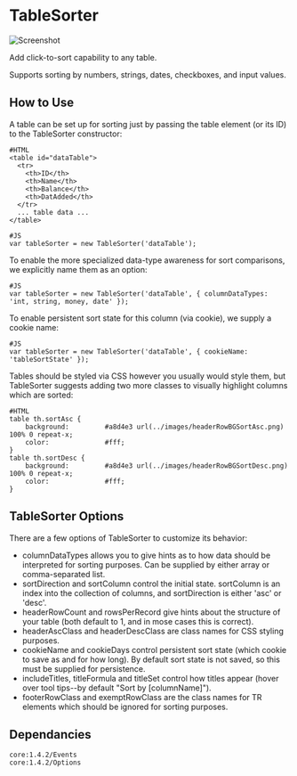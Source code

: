 TableSorter
===========

![Screenshot](http://www.jpl-consulting.com/projects/MooTools/TableSorter/ScreenShots/TableSorter0.gif)

Add click-to-sort capability to any table.

Supports sorting by numbers, strings, dates, checkboxes, and input values.

How to Use
----------

A table can be set up for sorting just by passing the table element (or its ID) to the TableSorter constructor:

	#HTML
	<table id="dataTable">
	  <tr>
	    <th>ID</th>
	    <th>Name</th>
	    <th>Balance</th>
	    <th>DatAdded</th>
	  </tr>
	  ... table data ...
	</table>

	#JS
	var tableSorter = new TableSorter('dataTable');

To enable the more specialized data-type awareness for sort comparisons, we explicitly name them as an option:

	#JS
	var tableSorter = new TableSorter('dataTable', { columnDataTypes: 'int, string, money, date' });
	
To enable persistent sort state for this column (via cookie), we supply a cookie name:

	#JS
	var tableSorter = new TableSorter('dataTable', { cookieName: 'tableSortState' });

Tables should be styled via CSS however you usually would style them, but TableSorter suggests adding two more classes to visually highlight columns which are sorted:

	#HTML
	table th.sortAsc {
		background:			#a8d4e3 url(../images/headerRowBGSortAsc.png) 100% 0 repeat-x;
		color:				#fff;
	}
	table th.sortDesc {
		background:			#a8d4e3 url(../images/headerRowBGSortDesc.png) 100% 0 repeat-x;
		color:				#fff;
	}

TableSorter Options
------------------

There are a few options of TableSorter to customize its behavior:

- columnDataTypes allows you to give hints as to how data should be interpreted for sorting purposes.  Can be supplied by either array or comma-separated list.
- sortDirection and sortColumn control the initial state.  sortColumn is an index into the collection of columns, and sortDirection is either 'asc' or 'desc'.
- headerRowCount and rowsPerRecord give hints about the structure of your table (both default to 1, and in mose cases this is correct).
- headerAscClass and headerDescClass are class names for CSS styling purposes.
- cookieName and cookieDays control persistent sort state (which cookie to save as and for how long).  By default sort state is not saved, so this must be supplied for persistence.
- includeTitles, titleFormula and titleSet control how titles appear (hover over tool tips--by default "Sort by [columnName]").
- footerRowClass and exemptRowClass are the class names for TR elements which should be ignored for sorting purposes.


Dependancies
------------
	core:1.4.2/Events
	core:1.4.2/Options